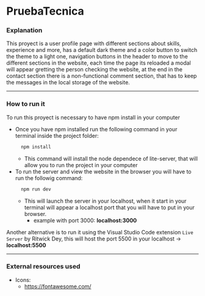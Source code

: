 # PruebaTecnica

### Explanation

This proyect is a user profile page with different sections about skills, experience and more, has a default dark theme and a color button to switch the theme to a light one, navigation buttons in the header to move to the different sections in the website, each time the page its reloaded a modal will appear gretting the person checking the website, at the end in the contact section there is a non-functional comment section, that has to keep the messages in the local storage of the website.

---

### How to run it

To run this proyect is necessary to have npm install in your computer

- Once you have npm installed run the following command in your terminal inside the project folder:
  ```bash
    npm install
  ```
  - This command will install the node dependece of lite-server, that will allow you to run the project in your computer
- To run the server and view the website in the browser you will have to run the followig command:
  ```bash
    npm run dev
  ```
  - This will launch the server in your localhost, when it start in your terminal will appear a localhost port that you will have to put in your browser.
    - example with port 3000: **localhost:3000**

Another alternative is to run it using the Visual Studio Code extension `Live Server` by Ritwick Dey, this will host the port 5500 in your localhost -> **localhost:5500**

---

### External resources used

- Icons:
  - https://fontawesome.com/
